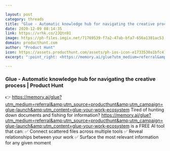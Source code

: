 ```yaml
---

layout: post
category: threads
title: "Glue - Automatic knowledge hub for navigating the creative process"
date: 2020-12-09 08:14:35
link: https://vrhk.co/2JQtn91
image: https://ph-files.imgix.net/71769539-f7a2-47ab-bfa7-656a1381ac53.png?auto=format&fit=crop&frame=1&h=512&w=1024
domain: producthunt.com
author: "Product Hunt"
icon: https://assets.producthunt.com/assets/ph-ios-icon-e1733530a1bfc41080db8161823f1ef262cdbbc933800c0a2a706f70eb9c277a.png
excerpt: ":point_right: <https://memory.ai/glue?utm_medium=referral&amp;utm_source=producthunt&amp;utm_campaign=glue-launch&amp;utm_content=glue-your-work-ecosystem> Tired of hunting down documents and fishing for information? <https://memory.ai/glue?utm_medium=referral&amp;utm_source=producthunt&amp;utm_campaign=glue-launch&amp;utm_content=glue-your-work-ecosystem> is a FREE AI tool that can: :white_check_mark: Connect scattered files across multiple tools :white_check_mark: Reveal relationships between your work :white_check_mark: Surface the most relevant information for any given moment"

---
```


### Glue - Automatic knowledge hub for navigating the creative process | Product Hunt

:point_right: <https://memory.ai/glue?utm_medium=referral&amp;utm_source=producthunt&amp;utm_campaign=glue-launch&amp;utm_content=glue-your-work-ecosystem> Tired of hunting down documents and fishing for information? <https://memory.ai/glue?utm_medium=referral&amp;utm_source=producthunt&amp;utm_campaign=glue-launch&amp;utm_content=glue-your-work-ecosystem> is a FREE AI tool that can: :white_check_mark: Connect scattered files across multiple tools :white_check_mark: Reveal relationships between your work :white_check_mark: Surface the most relevant information for any given moment